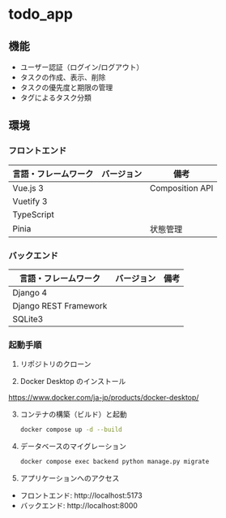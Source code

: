 # todo_app
## 機能
- ユーザー認証（ログイン/ログアウト）
- タスクの作成、表示、削除
- タスクの優先度と期限の管理
- タグによるタスク分類

## 環境
### フロントエンド
| 言語・フレームワーク  | バージョン | 備考 |
| --------------------- | ---------- | --------------- |
| Vue.js 3              |            | Composition API |
| Vuetify 3             |            |                 |
| TypeScript            |            |                 |
| Pinia                 |            | 状態管理         |

### バックエンド
| 言語・フレームワーク  | バージョン | 備考 |
| --------------------- | ---------- | --------------- |
| Django 4              |            |                 |
| Django REST Framework |            |                 |
| SQLite3               |            |                 |

### 起動手順

1. リポジトリのクローン


2. Docker Desktop のインストール

https://www.docker.com/ja-jp/products/docker-desktop/

3. コンテナの構築（ビルド）と起動

   ```bash
   docker compose up -d --build
   ```

4. データベースのマイグレーション

   ```bash
   docker compose exec backend python manage.py migrate
   ```

5. アプリケーションへのアクセス

- フロントエンド: http://localhost:5173
- バックエンド: http://localhost:8000
